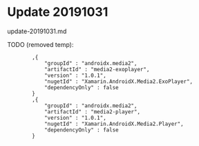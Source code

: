 # Update 20191031

update-20191031.md

TODO (removed temp):

```
		,{
			"groupId" : "androidx.media2",
			"artifactId" : "media2-exoplayer",
			"version" : "1.0.1",
			"nugetId" : "Xamarin.AndroidX.Media2.ExoPlayer",
			"dependencyOnly" : false
		}
		,{
			"groupId" : "androidx.media2",
			"artifactId" : "media2-player",
			"version" : "1.0.1",
			"nugetId" : "Xamarin.AndroidX.Media2.Player",
			"dependencyOnly" : false
		}
```
